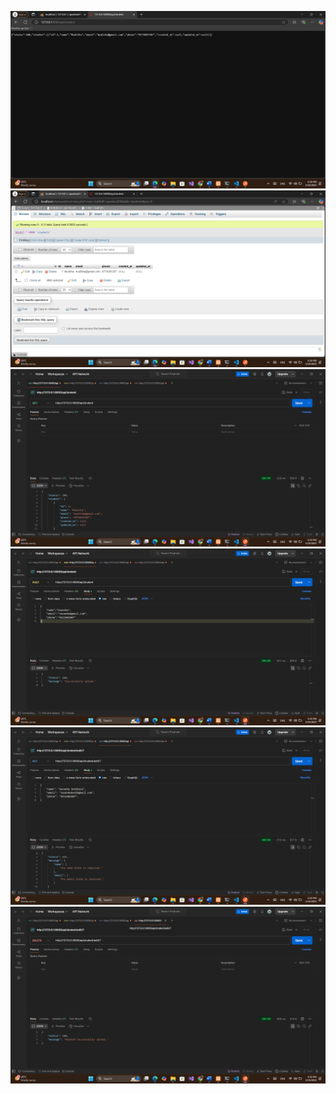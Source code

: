 <img src="ScreenShot/1.png"><br>
<img src="ScreenShot/2.png"><br>
<img src="ScreenShot/3.png"><br>
<img src="ScreenShot/4.png"><br>
<img src="ScreenShot/5.png"><br>
<img src="ScreenShot/6.png"><br>
